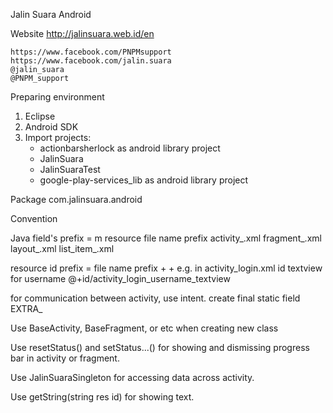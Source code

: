 Jalin Suara Android


Website
	http://jalinsuara.web.id/en

	https://www.facebook.com/PNPMsupport
	https://www.facebook.com/jalin.suara
	@jalin_suara
	@PNPM_support
	
Preparing environment 
1. Eclipse
2. Android SDK
3. Import projects:
	- actionbarsherlock as android library project
	- JalinSuara
	- JalinSuaraTest
	- google-play-services_lib as android library project

Package
com.jalinsuara.android

Convention

Java 
	field's prefix = m
	resource file name prefix
		activity_<name>.xml
		fragment_<name>.xml
		layout_<name>.xml
		list_item_<name>.xml
	
resource id prefix = file name prefix + <name> + <View type>
	e.g.
	in activity_login.xml
		id textview for username 
			@+id/activity_login_username_textview
			
for communication between activity, use intent.
	create final static field EXTRA_<extra name>

Use BaseActivity, BaseFragment, or etc when creating new class

Use resetStatus() and setStatus...() for showing and dismissing progress bar in activity or fragment.

Use JalinSuaraSingleton for accessing data across activity.

Use getString(string res id) for showing text.




